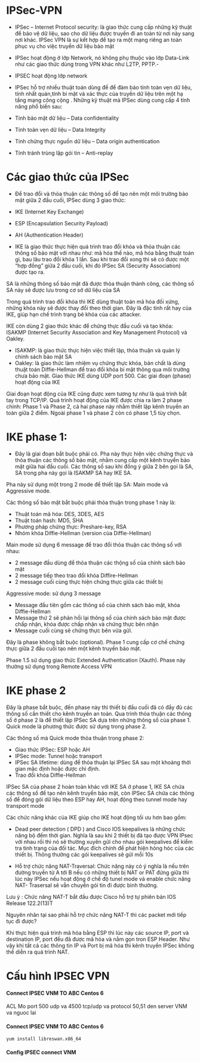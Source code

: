 # IPSec-VPN
- IPSec – Internet Protocol security: là giao thức cung cấp những kỹ thuật để bảo vệ dữ liệu, sao cho dữ liệu được truyền đi an toàn từ nơi này sang nơi khác. IPSec VPN là sự kết hợp để tạo ra một mạng riêng an toàn phục vụ cho việc truyền dữ liệu bảo mật

- IPSec hoạt động ở lớp Network, nó không phụ thuộc vào lớp Data-Link như các giao thức dùng trong VPN khác như L2TP, PPTP.-

- IPSEC hoạt động lớp network

- IPSec hỗ trợ nhiều thuật toán dùng để để đảm bảo tính toàn vẹn dữ liệu, tính nhất quán,tính bí mật và xác thực của truyền dữ liệu trên một hạ tầng mạng công cộng . Những kỹ thuật mà IPSec dùng cung cấp 4 tính năng phổ biến sau:

- Tính bảo mật dữ liệu – Data confidentiality
- Tính toàn vẹn dữ liệu – Data Integrity
- Tính chứng thực nguồn dữ liệu – Data origin authentication
- Tính tránh trùng lặp gói tin – Anti-replay

# Các giao thức của IPSec

- Để trao đổi và thỏa thuận các thông số để tạo nên một môi trường bảo mật giữa 2 đầu cuối, IPSec dùng 3 giao thức:

- IKE (Internet Key Exchange)
- ESP (Encapsulation Security Payload)
- AH (Authentication Header)

+ IKE là giao thức thực hiện quá trình trao đổi khóa và thỏa thuận các thông số bảo mật với nhau như: mã hóa thế nào, mã hóa bằng thuật toán gì, bau lâu trao đổi khóa 1 lần. Sau khi trao đổi xong thì sẽ có được một “hợp đồng” giữa 2 đầu cuối, khi đó IPSec SA (Security Association) được tạo ra.

SA là những thông số bảo mật đã được thỏa thuận thành công, các thông số SA này sẽ được lưu trong cơ sở dữ liệu của SA

Trong quá trình trao đổi khóa thì IKE dùng thuật toán mã hóa đối xứng, những khóa này sẽ được thay đổi theo thời gian. Đây là đặc tính rất hay của IKE, giúp hạn chế trình trạng bẻ khóa của các attacker.

IKE còn dùng 2 giao thức khác để chứng thực đầu cuối và tạo khóa: ISAKMP (Internet Security Association and Key Management Protocol) và Oakley.

- ISAKMP: là giao thức thực hiện việc thiết lập, thỏa thuận và quản lý chính sách bảo mật SA
- Oakley: là giao thức làm nhiệm vụ chứng thực khóa, bản chất là dùng thuật toán Diffie-Hellman để trao đổi khóa bí mật thông qua môi trường chưa bảo mật.
Giao thức IKE dùng UDP port 500. 
Các giai đoạn (phase) hoạt động của IKE

Giai đoạn hoạt động của IKE cũng được xem tương tự như là quá trình bắt tay trong TCP/IP. Quá trình hoạt động của IKE được chia ra làm 2 phase chính: Phase 1 và Phase 2, cả hai phase này nhằm thiết lập kênh truyền an toàn giữa 2 điểm. Ngoài phase 1 và phase 2 còn có phase 1,5 tùy chọn.



# IKE phase 1:

- Đây là giai đoạn bắt buộc phải có. Pha này thực hiện việc chứng thực và thỏa thuận các thông số bảo mật, nhằm cung cấp một kênh truyền bảo mật giữa hai đầu cuối. Các thông số sau khi đồng ý giữa 2 bên gọi là SA, SA trong pha này gọi là ISAKMP SA hay IKE SA.

Pha này sử dụng một trong 2 mode để thiết lập SA: Main mode và Aggressive mode.

Các thông số bảo mật bắt buộc phải thỏa thuận trong phase 1 này là:

- Thuật toán mã hóa: DES, 3DES, AES
- Thuật toán hash: MD5, SHA
- Phương pháp chứng thực: Preshare-key, RSA
- Nhóm khóa Diffie-Hellman (version của Diffie-Hellman)

Main mode sử dụng 6 message để trao đổi thỏa thuận các thông số với nhau:
- 2 message đầu dùng để thỏa thuận các thộng số của chính sách bảo mật
- 2 message tiếp theo trao đổi khóa Diffire-Hellman
- 2 message cuối cùng thực hiện chứng thực giữa các thiết bị

Aggressive mode: sử dụng 3 message
- Message đầu tiên gồm các thông số của chính sách bảo mật, khóa Diffie-Hellman
- Message thứ 2 sẽ phản hồi lại thông số của chính sách bảo mật được chấp nhận, khóa được chấp nhận và chứng thực bên nhận
- Message cuối cùng sẽ chứng thực bên vửa gửi.


Đây là phase không bắt buộc (optional). Phase 1 cung cấp cơ chế chứng thực giữa 2 đầu cuối tạo nên một kênh truyền bảo mật.

Phase 1.5 sử dụng giao thức Extended Authentication (Xauth). Phase này thường sử dụng trong Remote Access VPN

# IKE phase 2
Đây là phase bắt buộc, đến phase này thì thiết bị đầu cuối đã có đầy đủ các thông số cần thiết cho kênh truyền an toàn. Qua trình thỏa thuận các thông số ở phase 2 là để thiết lập IPSec SA dựa trên những thông số của phase 1. Quick mode là phương thức được sử dụng trong phase 2.

Các thông số mà Quick mode thỏa thuận trong phase 2:

- Giao thức IPSec: ESP hoặc AH
- IPSec mode: Tunnel hoặc transport
- IPSec SA lifetime: dùng để thỏa thuận lại IPSec SA sau một khoảng thời gian mặc định hoặc được chỉ định.
- Trao đổi khóa Diffie-Hellman

IPSec SA của phase 2 hoàn toàn khác với IKE SA ở phase 1, IKE SA chứa các thông số để tạo nên kênh truyền bảo mật, còn IPSec SA chứa các thông số để đóng gói dữ liệu theo ESP hay AH, hoạt động theo tunnel mode hay transport mode 

Các chức năng khác của IKE giúp cho IKE hoạt động tối ưu hơn bao gồm: 

- Dead peer detection ( DPD ) and Cisco IOS keepalives là những chức năng bộ đếm thời gian. Nghĩa là sau khi 2 thiết bị đã tạo được VPN IPsec với nhau rồi thì nó sẽ thường xuyên gửi cho nhau gói keepalives để kiểm tra tình trạng của đối tác. Mục đích chính để phát hiện hỏng hóc của các thiết bị. Thông thường các gói keepalives sẽ gửi mỗi 10s

- Hỗ trợ chức năng NAT-Traversal: Chức năng này có ý nghĩa là nếu trên đường truyền từ A tới B nếu có những thiết bị NAT or PAT đứng giữa thì lúc này IPSec nếu hoạt động ở chế độ tunel mode và enable chức năng NAT- Trasersal sẽ vẫn chuyển gói tin đi được bình thường. 

Lưu ý : Chức năng NAT-T bắt đầu được Cisco hỗ trợ tự phiên bản IOS Release 122.2(13)T 

Nguyên nhân tại sao phải hỗ trợ chức năng NAT-T thì các packet mới tiếp tục đi được? 

Khi thực hiện quá trình mã hóa bằng ESP thì lúc này các source IP, port và destination IP, port đều đã được mã hóa và nằm gọn tron ESP Header. Như vậy khi tất cả các thông tin IP và Port bị mã hóa thì kênh truyền IPSec không thể diễn ra quá trình NAT. 
# Cấu hình IPSEC VPN
#### Connect IPSEC VNM TO ABC Centos 6
ACL Mo port 500 udp va 4500 tcp/udp va protocol 50,51 den server VNM va nguoc lai

#### Connect IPSEC VNM TO ABC Centos 6
 ```yum install libreswan.x86_64```

#### Config IPSEC connect VNM
